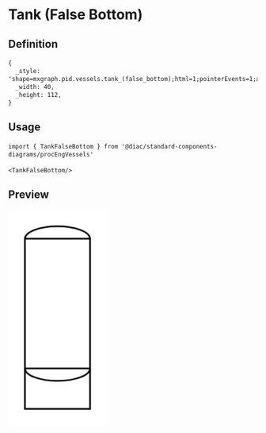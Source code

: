 # Tank (False Bottom)

## Definition

```
{
  _style: 'shape=mxgraph.pid.vessels.tank_(false_bottom);html=1;pointerEvents=1;align=center;verticalLabelPosition=bottom;verticalAlign=top;dashed=0;',
  _width: 40,
  _height: 112,
}
```

## Usage

```
import { TankFalseBottom } from '@diac/standard-components-diagrams/procEngVessels'

<TankFalseBottom/>
```

## Preview

<img src="./tank-false-bottom.png" width="200"/>

